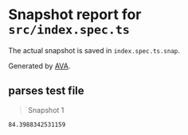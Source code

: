 # Snapshot report for `src/index.spec.ts`

The actual snapshot is saved in `index.spec.ts.snap`.

Generated by [AVA](https://avajs.dev).

## parses test file

> Snapshot 1

    84.3988342531159
